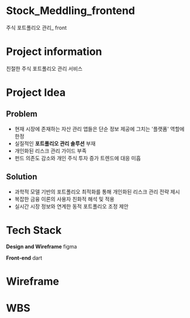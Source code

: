 # Stock_Meddling_frontend

주식 포트폴리오 관리_ front

# Project information
친절한 주식 포트폴리오 관리 서비스

# Project Idea

## Problem
- 현재 시장에 존재하는 자산 관리 앱들은 단순 정보 제공에 그치는 '플랫폼' 역할에 한정
- 실질적인 **포트폴리오 관리 솔루션** 부재
- 개인화된 리스크 관리 가이드 부족
- 펀드 의존도 감소와 개인 주식 투자 증가 트렌드에 대응 미흡

## Solution
- 과학적 모델 기반의 포트폴리오 최적화를 통해 개인화된 리스크 관리 전략 제시
- 복잡한 금융 이론의 사용자 친화적 해석 및 적용
- 실시간 시장 정보와 연계한 동적 포트폴리오 조정 제안

# Tech Stack
**Design and Wireframe**
figma

**Front-end**
dart

# Wireframe

# WBS

